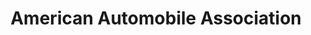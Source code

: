 ---
title: "American Automobile Association"
url: /plymouth/american-automobile-association/
shop: travel agency
---